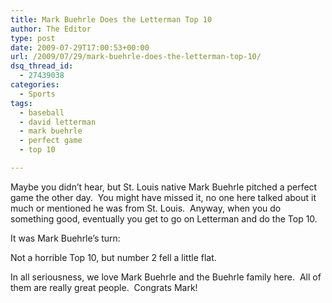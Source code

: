 ```yaml
---
title: Mark Buehrle Does the Letterman Top 10
author: The Editor
type: post
date: 2009-07-29T17:00:53+00:00
url: /2009/07/29/mark-buehrle-does-the-letterman-top-10/
dsq_thread_id:
  - 27439038
categories:
  - Sports
tags:
  - baseball
  - david letterman
  - mark buehrle
  - perfect game
  - top 10

---
```

Maybe you didn&#8217;t hear, but St. Louis native Mark Buehrle pitched a perfect game the other day.  You might have missed it, no one here talked about it much or mentioned he was from St. Louis.  Anyway, when you do something good, eventually you get to go on Letterman and do the Top 10.

It was Mark Buehrle&#8217;s turn:
  


Not a horrible Top 10, but number 2 fell a little flat.

In all seriousness, we love Mark Buehrle and the Buehrle family here.  All of them are really great people.  Congrats Mark!